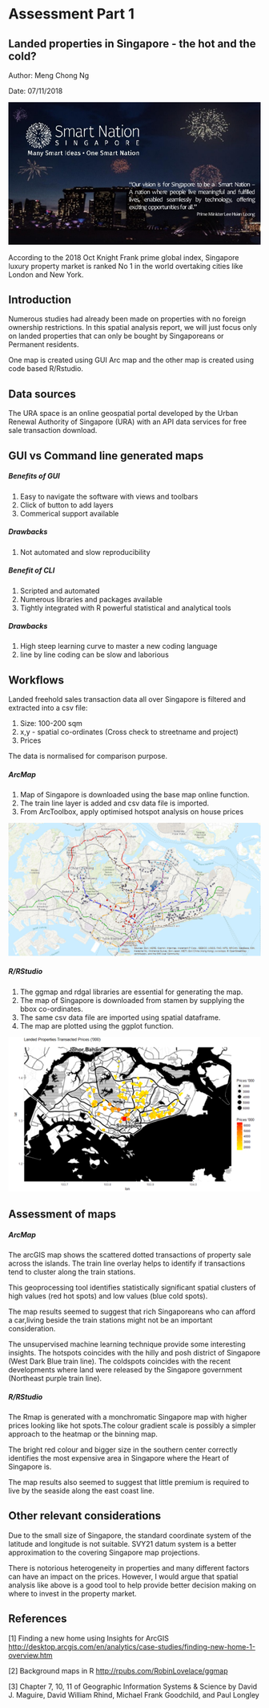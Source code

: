 Assessment Part 1
================

Landed properties in Singapore - the hot and the cold?
------------------------------------------------------

Author: Meng Chong Ng

Date: 07/11/2018

![](SmartNation.jpg)

According to the 2018 Oct Knight Frank prime global index, Singapore luxury property market is ranked No 1 in the world overtaking cities like London and New York.

Introduction
------------

Numerous studies had already been made on properties with no foreign ownership restrictions. In this spatial analysis report, we will just focus only on landed properties that can only be bought by Singaporeans or Permanent residents.

One map is created using GUI Arc map and the other map is created using code based R/Rstudio.

Data sources
------------

The URA space is an online geospatial portal developed by the Urban Renewal Authority of Singapore (URA) with an API data services for free sale transaction download.

GUI vs Command line generated maps
----------------------------------

##### Benefits of GUI

1.  Easy to navigate the software with views and toolbars
2.  Click of button to add layers
3.  Commerical support available

##### Drawbacks

1.  Not automated and slow reproducibility

##### Benefit of CLI

1.  Scripted and automated
2.  Numerous libraries and packages available
3.  Tightly integrated with R powerful statistical and analytical tools

##### Drawbacks

1.  High steep learning curve to master a new coding language
2.  line by line coding can be slow and laborious

Workflows
---------

Landed freehold sales transaction data all over Singapore is filtered and extracted into a csv file:

1.  Size: 100-200 sqm
2.  x,y - spatial co-ordinates (Cross check to streetname and project)
3.  Prices

The data is normalised for comparison purpose.

##### ArcMap

1.  Map of Singapore is downloaded using the base map online function.
2.  The train line layer is added and csv data file is imported.
3.  From ArcToolbox, apply optimised hotspot analysis on house prices

![](ArcMap_SingaporeLanded.png)

##### R/RStudio

1.  The ggmap and rdgal libraries are essential for generating the map.
2.  The map of Singapore is downloaded from stamen by supplying the bbox co-ordinates.
3.  The same csv data file are imported using spatial dataframe.
4.  The map are plotted using the ggplot function.

![](R_SingaporeLanded.png)

Assessment of maps
------------------

##### ArcMap

The arcGIS map shows the scattered dotted transactions of property sale across the islands. The train line overlay helps to identify if transactions tend to cluster along the train stations.

This geoprocessing tool identifies statistically significant spatial clusters of high values (red hot spots) and low values (blue cold spots).

The map results seemed to suggest that rich Singaporeans who can afford a car,living beside the train stations might not be an important consideration.

The unsupervised machine learning technique provide some interesting insights. The hotspots coincides with the hilly and posh district of Singapore (West Dark Blue train line). The coldspots coincides with the recent developments where land were released by the Singapore government (Northeast purple train line).

##### R/RStudio

The Rmap is generated with a monchromatic Singapore map with higher prices looking like hot spots.The colour gradient scale is possibly a simpler approach to the heatmap or the binning map.

The bright red colour and bigger size in the southern center correctly identifies the most expensive area in Singapore where the Heart of Singapore is.

The map results also seemed to suggest that little premium is required to live by the seaside along the east coast line.

Other relevant considerations
-----------------------------

Due to the small size of Singapore, the standard coordinate system of the latitude and longitude is not suitable. SVY21 datum system is a better approximation to the covering Singapore map projections.

There is notorious heterogeneity in properties and many different factors can have an impact on the prices. However, I would argue that spatial analysis like above is a good tool to help provide better decision making on where to invest in the property market.

References
----------

\[1\] Finding a new home using Insights for ArcGIS <http://desktop.arcgis.com/en/analytics/case-studies/finding-new-home-1-overview.htm>

\[2\] Background maps in R <http://rpubs.com/RobinLovelace/ggmap>

\[3\] Chapter 7, 10, 11 of Geographic Information Systems & Science by David J. Maguire, David William Rhind, Michael Frank Goodchild, and Paul Longley
